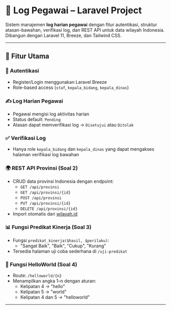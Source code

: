 # 📝 Log Pegawai – Laravel Project

Sistem manajemen **log harian pegawai** dengan fitur autentikasi, struktur atasan-bawahan, verifikasi log, dan REST API untuk data wilayah Indonesia. Dibangun dengan Laravel 11, Breeze, dan Tailwind CSS.

---

## 🚀 Fitur Utama

### 🔐 Autentikasi
- Register/Login menggunakan Laravel Breeze
- Role-based access (`staf`, `kepala_bidang`, `kepala_dinas`)

### ✍️ Log Harian Pegawai
- Pegawai mengisi log aktivitas harian
- Status default: `Pending`
- Atasan dapat memverifikasi log → `Disetujui` atau `Ditolak`

### ✅ Verifikasi Log
- Hanya role `kepala_bidang` dan `kepala_dinas` yang dapat mengakses halaman verifikasi log bawahan

### 🌍 REST API Provinsi (Soal 2)
- CRUD data provinsi Indonesia dengan endpoint:
  - `GET /api/provinsi`
  - `GET /api/provinsi/{id}`
  - `POST /api/provinsi`
  - `PUT /api/provinsi/{id}`
  - `DELETE /api/provinsi/{id}`
- Import otomatis dari [wilayah.id](https://wilayah.id/api/provinces.json)

### 📊 Fungsi Predikat Kinerja (Soal 3)
- Fungsi `predikat_kinerja($hasil, $perilaku)`:
  - "Sangat Baik", "Baik", "Cukup", "Kurang"
- Tersedia halaman uji coba sederhana di `/uji-predikat`

### 🔁 Fungsi HelloWorld (Soal 4)
- Route: `/helloworld/{n}`
- Menampilkan angka 1–n dengan aturan:
  - Kelipatan 4 → "hello"
  - Kelipatan 5 → "world"
  - Kelipatan 4 dan 5 → "helloworld"

---
